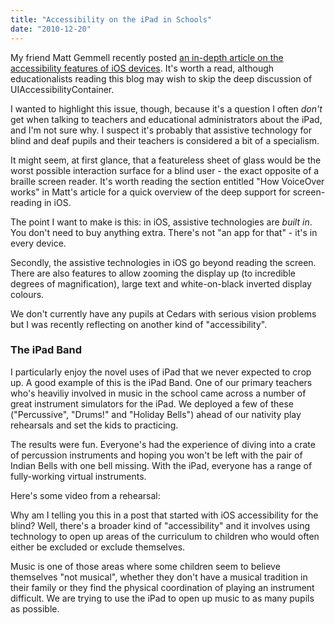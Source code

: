 ```yaml
---
title: "Accessibility on the iPad in Schools"
date: "2010-12-20"
---
```


My friend Matt Gemmell recently posted [an in-depth article on the accessibility features of iOS devices](http://mattgemmell.com/2010/12/19/accessibility-for-iphone-and-ipad-apps). It's worth a read, although educationalists reading this blog may wish to skip the deep discussion of UIAccessibilityContainer.

I wanted to highlight this issue, though, because it's a question I often _don't_ get when talking to teachers and educational administrators about the iPad, and I'm not sure why. I suspect it's probably that assistive technology for blind and deaf pupils and their teachers is considered a bit of a specialism.

It might seem, at first glance, that a featureless sheet of glass would be the worst possible interaction surface for a blind user - the exact opposite of a braille screen reader. It's worth reading the section entitled "How VoiceOver works" in Matt's article for a quick overview of the deep support for screen-reading in iOS.

The point I want to make is this: in iOS, assistive technologies are _built in_. You don't need to buy anything extra. There's not "an app for that" - it's in every device.

Secondly, the assistive technologies in iOS go beyond reading the screen. There are also features to allow zooming the display up (to incredible degrees of magnification), large text and white-on-black inverted display colours.

We don't currently have any pupils at Cedars with serious vision problems but I was recently reflecting on another kind of "accessibility".

### The iPad Band

I particularly enjoy the novel uses of iPad that we never expected to crop up. A good example of this is the iPad Band. One of our primary teachers who's heaviliy involved in music in the school came across a number of great instrument simulators for the iPad. We deployed a few of these ("Percussive", "Drums!" and "Holiday Bells") ahead of our nativity play rehearsals and set the kids to practicing.

The results were fun. Everyone's had the experience of diving into a crate of percussion instruments and hoping you won't be left with the pair of Indian Bells with one bell missing. With the iPad, everyone has a range of fully-working virtual instruments.

Here's some video from a rehearsal:

Why am I telling you this in a post that started with iOS accessibility for the blind? Well, there's a broader kind of "accessibility" and it involves using technology to open up areas of the curriculum to children who would often either be excluded or exclude themselves.

Music is one of those areas where some children seem to believe themselves "not musical", whether they don't have a musical tradition in their family or they find the physical coordination of playing an instrument difficult. We are trying to use the iPad to open up music to as many pupils as possible.
